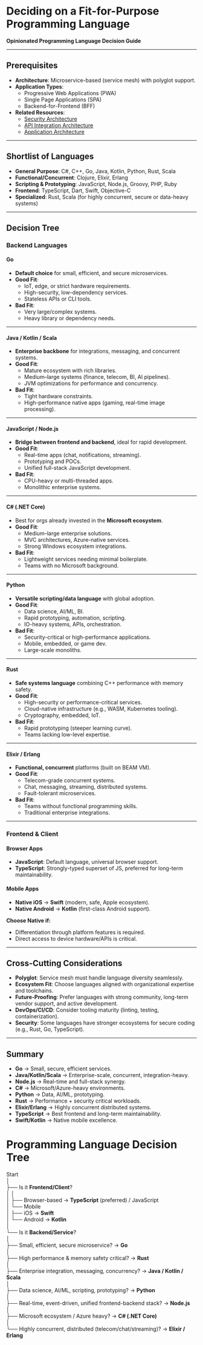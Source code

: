 # Deciding on a Fit-for-Purpose Programming Language  
**Opinionated Programming Language Decision Guide**  

---

## Prerequisites  
- **Architecture**: Microservice-based (service mesh) with polyglot support.  
- **Application Types**:  
  - Progressive Web Applications (PWA)  
  - Single Page Applications (SPA)  
  - Backend-for-Frontend (BFF)  
- **Related Resources**:  
  - [Security Architecture](https://github.com/pettersson-dev/security-architecture)  
  - [API Integration Architecture](https://github.com/Pettersson-dev/Integration-architecture/blob/main/api-integration.md)  
  - [Application Architecture](https://github.com/pettersson-dev/application-architecture)  

---

## Shortlist of Languages  

- **General Purpose**: C#, C++, Go, Java, Kotlin, Python, Rust, Scala  
- **Functional/Concurrent**: Clojure, Elixir, Erlang  
- **Scripting & Prototyping**: JavaScript, Node.js, Groovy, PHP, Ruby  
- **Frontend**: TypeScript, Dart, Swift, Objective-C  
- **Specialized**: Rust, Scala (for highly concurrent, secure or data-heavy systems)  

---

## Decision Tree  

### Backend Languages  

#### Go  
- **Default choice** for small, efficient, and secure microservices.  
- **Good Fit**:  
  - IoT, edge, or strict hardware requirements.  
  - High-security, low-dependency services.  
  - Stateless APIs or CLI tools.  
- **Bad Fit**:  
  - Very large/complex systems.  
  - Heavy library or dependency needs.  

---

#### Java / Kotlin / Scala  
- **Enterprise backbone** for integrations, messaging, and concurrent systems.  
- **Good Fit**:  
  - Mature ecosystem with rich libraries.  
  - Medium–large systems (finance, telecom, BI, AI pipelines).  
  - JVM optimizations for performance and concurrency.  
- **Bad Fit**:  
  - Tight hardware constraints.  
  - High-performance native apps (gaming, real-time image processing).  

---

#### JavaScript / Node.js  
- **Bridge between frontend and backend**, ideal for rapid development.  
- **Good Fit**:  
  - Real-time apps (chat, notifications, streaming).  
  - Prototyping and POCs.  
  - Unified full-stack JavaScript development.  
- **Bad Fit**:  
  - CPU-heavy or multi-threaded apps.  
  - Monolithic enterprise systems.  

---

#### C# (.NET Core)  
- Best for orgs already invested in the **Microsoft ecosystem**.  
- **Good Fit**:  
  - Medium–large enterprise solutions.  
  - MVC architectures, Azure-native services.  
  - Strong Windows ecosystem integrations.  
- **Bad Fit**:  
  - Lightweight services needing minimal boilerplate.  
  - Teams with no Microsoft background.  

---

#### Python  
- **Versatile scripting/data language** with global adoption.  
- **Good Fit**:  
  - Data science, AI/ML, BI.  
  - Rapid prototyping, automation, scripting.  
  - IO-heavy systems, APIs, orchestration.  
- **Bad Fit**:  
  - Security-critical or high-performance applications.  
  - Mobile, embedded, or game dev.  
  - Large-scale monoliths.  

---

#### Rust  
- **Safe systems language** combining C++ performance with memory safety.  
- **Good Fit**:  
  - High-security or performance-critical services.  
  - Cloud-native infrastructure (e.g., WASM, Kubernetes tooling).  
  - Cryptography, embedded, IoT.  
- **Bad Fit**:  
  - Rapid prototyping (steeper learning curve).  
  - Teams lacking low-level expertise.  

---

#### Elixir / Erlang  
- **Functional, concurrent** platforms (built on BEAM VM).  
- **Good Fit**:  
  - Telecom-grade concurrent systems.  
  - Chat, messaging, streaming, distributed systems.  
  - Fault-tolerant microservices.  
- **Bad Fit**:  
  - Teams without functional programming skills.  
  - Traditional enterprise integrations.  

---

### Frontend & Client  

#### Browser Apps  
- **JavaScript**: Default language, universal browser support.  
- **TypeScript**: Strongly-typed superset of JS, preferred for long-term maintainability.  

#### Mobile Apps  
- **Native iOS** → **Swift** (modern, safe, Apple ecosystem).  
- **Native Android** → **Kotlin** (first-class Android support).  

**Choose Native if:**  
- Differentiation through platform features is required.  
- Direct access to device hardware/APIs is critical.  

---

## Cross-Cutting Considerations  

- **Polyglot**: Service mesh must handle language diversity seamlessly.  
- **Ecosystem Fit**: Choose languages aligned with organizational expertise and toolchains.  
- **Future-Proofing**: Prefer languages with strong community, long-term vendor support, and active development.  
- **DevOps/CI/CD**: Consider tooling maturity (linting, testing, containerization).  
- **Security**: Some languages have stronger ecosystems for secure coding (e.g., Rust, Go, TypeScript).  

---

## Summary  
- **Go** → Small, secure, efficient services.  
- **Java/Kotlin/Scala** → Enterprise-scale, concurrent, integration-heavy.  
- **Node.js** → Real-time and full-stack synergy.  
- **C#** → Microsoft/Azure-heavy environments.  
- **Python** → Data, AI/ML, prototyping.  
- **Rust** → Performance + security critical workloads.  
- **Elixir/Erlang** → Highly concurrent distributed systems.  
- **TypeScript** → Best frontend and long-term maintainability.  
- **Swift/Kotlin** → Native mobile excellence.  

# Programming Language Decision Tree

Start  
│  
├── Is it **Frontend/Client**?  
│   │  
│   ├── Browser-based → **TypeScript** (preferred) / JavaScript  
│   └── Mobile  
│        ├── iOS → **Swift**  
│        └── Android → **Kotlin**  
│  
└── Is it **Backend/Service**?  
    │  
    ├── Small, efficient, secure microservice? → **Go**  
    │  
    ├── High performance & memory safety critical? → **Rust**  
    │  
    ├── Enterprise integration, messaging, concurrency? → **Java / Kotlin / Scala**  
    │  
    ├── Data science, AI/ML, scripting, prototyping? → **Python**  
    │  
    ├── Real-time, event-driven, unified frontend-backend stack? → **Node.js**  
    │  
    ├── Microsoft ecosystem / Azure heavy? → **C# (.NET Core)**  
    │  
    └── Highly concurrent, distributed (telecom/chat/streaming)? → **Elixir / Erlang**  

